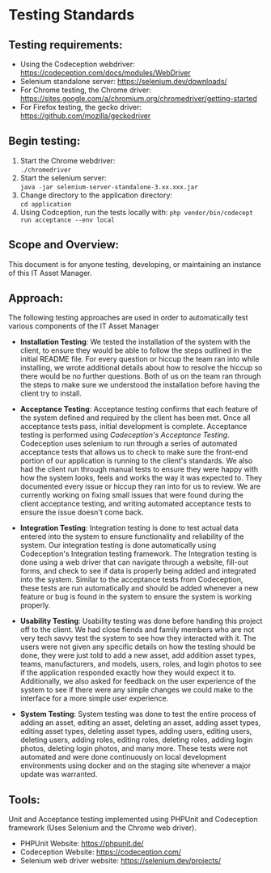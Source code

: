 # Testing Standards

## Testing requirements:
* Using the Codeception webdriver:          https://codeception.com/docs/modules/WebDriver
* Selenium standalone server:               https://selenium.dev/downloads/
* For Chrome testing, the Chrome driver:    https://sites.google.com/a/chromium.org/chromedriver/getting-started
* For Firefox testing, the gecko driver:    https://github.com/mozilla/geckodriver

## Begin testing:
1. Start the Chrome webdriver:  
`./chromedriver`
2. Start the selenium server:  
`java -jar selenium-server-standalone-3.xx.xxx.jar`
3. Change directory to the application directory:  
`cd application`
4. Using Codception, run the tests locally with:
`php vendor/bin/codecept run acceptance --env local`


## Scope and Overview:
This document is for anyone testing, developing, or maintaining an instance of this IT Asset Manager.

## Approach:
The following testing approaches are used in order to automatically test various components of the IT Asset Manager

* **Installation Testing**: We tested the installation of the system with the client, to ensure they would be able to follow the steps outlined in the initial README file. For every question or hiccup the team ran into while installing, we wrote additional details about how to resolve the hiccup so there would be no further questions. Both of us on the team ran through the steps to make sure we understood the installation before having the client try to install.

* **Acceptance Testing**: Acceptance testing confirms that each feature of the system defined and required by the client has been met. Once all acceptance tests pass, initial development is complete. Acceptance testing is performed using *Codeception's Acceptance Testing*. Codeception uses selenium to run through a series of automated acceptance tests that allows us to check to make sure the front-end portion of our application is running to the client's standards. We also had the client run through manual tests to ensure they were happy with how the system looks, feels and works the way it was expected to. They documented every issue or hiccup they ran into for us to review. We are currently working on fixing small issues that were found during the client acceptance testing, and writing automated acceptance tests to ensure the issue doesn't come back.

* **Integration Testing**: Integration testing is done to test actual data entered into the system to ensure functionality and reliability of the system. Our integration testing is done automatically using Codeception's Integration testing framework. The Integration testing is done using a web driver that can navigate through a website, fill-out forms, and check to see if data is properly being added and integrated into the system. Similar to the acceptance tests from Codeception, these tests are run automatically and should be added whenever a new feature or bug is found in the system to ensure the system is working properly.

* **Usability Testing**: Usability testing was done before handing this project off to the client. We had close fiends and family members who are not very tech savvy test the system to see how they interacted with it. The users were not given any specific details on how the testing should be done, they were just told to add a new asset, add addition asset types, teams, manufacturers, and models, users, roles, and login photos to see if the application responded exactly how they would expect it to. Additionally, we also asked for feedback on the user experience of the system to see if there were any simple changes we could make to the interface for a more simple user experience.

* **System Testing**: System testing was done to test the entire process of adding an asset, editing an asset, deleting an asset, adding asset types, editing asset types, deleting asset types, adding users, editing users, deleting users, adding roles, editing roles, deleting roles, adding login photos, deleting login photos, and many more. These tests were not automated and were done continuously on local development environments using docker and on the staging site whenever a major update was warranted.

## Tools:
Unit and Acceptance testing implemented using PHPUnit and Codeception framework (Uses Selenium and the Chrome web driver).

* PHPUnit Website:              https://phpunit.de/
* Codeception Website:          https://codeception.com/
* Selenium web driver website:  https://selenium.dev/projects/
